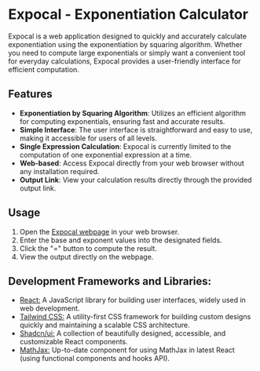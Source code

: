 # Expocal - Exponentiation Calculator

Expocal is a web application designed to quickly and accurately calculate exponentiation using the exponentiation by squaring algorithm. Whether you need to compute large exponentials or simply want a convenient tool for everyday calculations, Expocal provides a user-friendly interface for efficient computation.

## Features

- **Exponentiation by Squaring Algorithm**: Utilizes an efficient algorithm for computing exponentials, ensuring fast and accurate results.
- **Simple Interface**: The user interface is straightforward and easy to use, making it accessible for users of all levels.
- **Single Expression Calculation**: Expocal is currently limited to the computation of one exponential expression at a time.
- **Web-based**: Access Expocal directly from your web browser without any installation required.
- **Output Link**: View your calculation results directly through the provided output link.

## Usage

1. Open the [Expocal webpage](https://arvicss.github.io/expocal/) in your web browser.
2. Enter the base and exponent values into the designated fields.
3. Click the "=" button to compute the result.
4. View the output directly on the webpage.

## Development Frameworks and Libraries:

- [React:](https://react.dev/) A JavaScript library for building user interfaces, widely used in web development.
- [Tailwind CSS:](https://tailwindcss.com) A utility-first CSS framework for building custom designs quickly and maintaining a scalable CSS architecture.
- [Shadcn/ui:](https://ui.shadcn.com/) A collection of beautifully designed, accessible, and customizable React components.
- [MathJax:](https://www.npmjs.com/package/better-react-mathjax) Up-to-date component for using MathJax in latest React (using functional components and hooks API).
